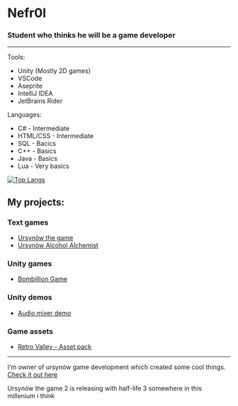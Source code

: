 # Nefr0l
### Student who thinks he will be a game developer

<hr>

Tools:
- Unity (Mostly 2D games)
- VSCode
- Aseprite
- IntelliJ IDEA
- JetBrains Rider

Languages:
- C# - Intermediate
- HTML/CSS - Intermediate
- SQL - Bacics
- C++ - Basics
- Java - Basics
- Lua - Very basics

[![Top Langs](https://github-readme-stats.vercel.app/api/top-langs/?username=Nefr0l&hide=shaderlab,hlsl)](https://github.com/anuraghazra/github-readme-stats)

## My projects:

### Text games
- [Ursynów the game](https://github.com/Ursynow-game-development/ursynow-the-game)
- [Ursynów Alcohol Alchemist](https://github.com/Ursynow-game-development/ursynow-alcohol-alchemist)

### Unity games
- [Bombillion Game](https://github.com/Nefr0l/bombillion-game)

### Unity demos
- [Audio mixer demo](https://github.com/Nefr0l/unity-audio-mixer/tree/main)

### Game assets
- [Retro Valley - Asset pack](https://github.com/Nefr0l/retrovalley-assetpack)

<hr>

I'm owner of ursynów game development which created some cool things. [Check it out here](https://github.com/Ursynow-game-development)

Ursynów the game 2 is releasing with half-life 3 somewhere in this millenium i think
